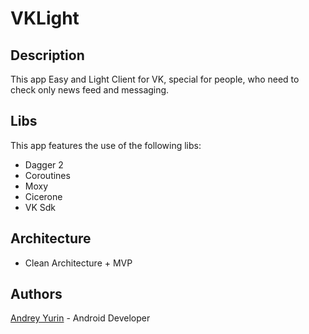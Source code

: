 # VKLight

## Description 

This app Easy and Light Client for VK, special for people, who need to check only news feed and messaging.

## Libs

This app features the use of the following libs:

- Dagger 2
- Coroutines
- Moxy
- Cicerone
- VK Sdk

## Architecture
- Clean Architecture + MVP

## Authors

[Andrey Yurin](http://andreyyurin.ru/) - Android Developer
